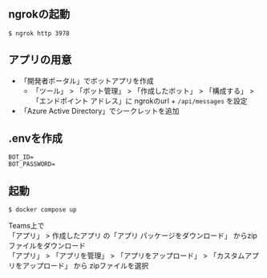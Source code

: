 ## ngrokの起動

```
$ ngrok http 3978
```

## アプリの用意

- 「開発者ポータル」でボットアプリを作成
    - 「ツール」 > 「ボット管理」 > 「作成したボット」 > 「構成する」  > 「エンドポイント アドレス」に ngrokのurl + `/api/messages` を設定  
- 「Azure Active Directory」でシークレットを追加

## .envを作成

```
BOT_ID=
BOT_PASSWORD=
```

## 起動

```
$ docker compose up
```

Teams上で<br>
「アプリ」 > 作成したアプリ の「アプリ パッケージをダウンロード」 からzipファイルをダウンロード<br>
「アプリ」 > 「アプリを管理」 > 「アプリをアップロード」 > 「カスタムアプリをアップロード」 から zipファイルを選択

